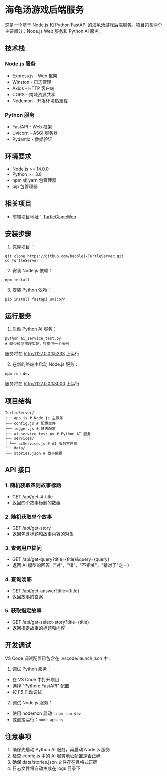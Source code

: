 # 海龟汤游戏后端服务

这是一个基于 Node.js 和 Python FastAPI 的海龟汤游戏后端服务。项目包含两个主要部分：Node.js Web 服务和 Python AI 服务。

## 技术栈

### Node.js 服务
- Express.js - Web 框架
- Winston - 日志管理
- Axios - HTTP 客户端
- CORS - 跨域资源共享
- Nodemon - 开发环境热重载

### Python 服务
- FastAPI - Web 框架
- Uvicorn - ASGI 服务器
- Pydantic - 数据验证

## 环境要求

- Node.js >= 14.0.0
- Python >= 3.8
- npm 或 yarn 包管理器
- pip 包管理器

## 相关项目
- 前端项目地址：[TurtleGameWeb](https://github.com/baoblei/TurtleGameWeb)
## 安装步骤

1. 克隆项目：
```shell
git clone https://github.com/baoblei/TurtleServer.git
cd TurtleServer
```

2. 安装 Node.js 依赖：
```shell
npm install
```

3. 安装 Python 依赖：
```shell
pip install fastapi uvicorn
```

## 运行服务

1. 启动 Python AI 服务：
```shell
python ai_service_test.py
# 缺少模型推理实现，只提供一个示例
```
服务将在 http://127.0.0.1:5233 上运行

2. 在新的终端中启动 Node.js 服务：
```shell
npm run dev
```
服务将在 http://127.0.0.1:3000 上运行

## 项目结构
```
TurtleServer/
├── app.js # Node.js 主服务
├── config.js # 配置文件
├── logger.js # 日志配置
├── ai_service_test.py # Python AI 服务
├── services/
│ └── aiService.js # AI 服务客户端
└── data/
└── stories.json # 故事数据
```


## API 接口

### 1. 随机获取四则故事标题
- GET /api/get-4-title
- 返回四个故事标题的数组

### 2. 随机获取单个故事
- GET /api/get-story
- 返回包含标题和故事内容的对象

### 3. 查询用户提问
- GET /api/get-query?title={title}&query={query}
- 返回 AI 模型的回答（"对"，"错"，"不相关"，"猜对了"之一）

### 4. 查询汤底
- GET /api/get-answer?title={title}
- 返回故事的答案

### 5. 获取指定故事
- GET /api/get-select-story?title={title}
- 返回指定故事的标题和内容

## 开发调试

VS Code 调试配置已包含在 .vscode/launch.json 中：

1. 调试 Python 服务：
- 在 VS Code 中打开项目
- 选择 "Python: FastAPI" 配置
- 按 F5 启动调试

2. 调试 Node.js 服务：
- 使用 nodemon 启动：`npm run dev`
- 或直接运行：`node app.js`

## 注意事项

1. 确保先启动 Python AI 服务，再启动 Node.js 服务
2. 检查 config.js 中的 AI 服务地址配置是否正确
3. 确保 data/stories.json 文件存在且格式正确
4. 日志文件将自动生成在 logs 目录下
